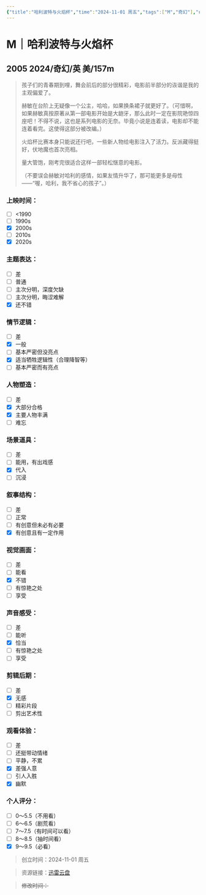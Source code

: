 ```yaml
---
{"title":"哈利波特与火焰杯","time":"2024-11-01 周五","tags":["M","奇幻"],"rating":9,"豆瓣":null,"dg-publish":true,"permalink":"/300 评价/M电影/新近看过/哈利波特与火焰杯/","dgPassFrontmatter":true,"created":"2024-11-01T19:02:08.303+08:00","updated":"2024-11-01T19:41:08.499+08:00"}
---
```


# M｜哈利波特与火焰杯
## 2005 2024/奇幻/英 美/157m
>孩子们的青春期到哩，舞会前后的部分很精彩，电影前半部分的诙谐是我的主观偏爱了。
>
>赫敏在台阶上无疑像一个公主，哈哈，如果换条裙子就更好了。（可惜啊，如果赫敏真按原著从第一部电影开始是大龅牙，那么此时一定在影院艳惊四座吧！不得不说，这也是系列电影的无奈。毕竟小说是连着读，电影却不能连着看完。这使得这部分被改编。）
>
>火焰杯比赛本身只能说还行吧，一些新人物给电影注入了活力。反派藏得挺好，伏地魔也首次亮相。
>
>量大管饱，刚考完很适合这样一部轻松惬意的电影。
>
>（不要误会赫敏对哈利的感情，如果友情升华了，那可能更多是母性——“喔，哈利，我不省心的孩子”。）
### 上映时间：
- [ ] <1990
- [ ] 1990s
- [x] 2000s
- [ ] 2010s
- [x] 2020s
### 主题表达：
- [ ] 差
- [ ] 普通
- [ ] 主次分明，深度欠缺
- [ ] 主次分明，晦涩难解
- [x] 还不错
### 情节逻辑：
- [ ] 差
- [x] 一般
- [ ] 基本严密但没亮点
- [x] 适当牺牲逻辑性（合理降智等）
- [ ] 基本严密而有亮点
### 人物塑造：
- [ ] 差
- [x] 大部分合格
- [x] 主要人物丰满
- [ ] 难忘
### 场景道具：
- [ ] 差
- [ ] 能用，有出戏感
- [x] 代入
- [ ] 沉浸
### 叙事结构：
- [ ] 差
- [ ] 正常
- [ ] 有创意但未必有必要
- [x] 有创意且有一定作用
### 视觉画面：
- [ ] 差
- [ ] 能看
- [x] 不错
- [ ] 有惊艳之处
- [ ] 享受
### 声音感受：
- [ ] 差
- [ ] 能听
- [x] 恰当
- [ ] 有惊艳之处
- [ ] 享受
### 剪辑后期：
- [ ] 差
- [x] 无感
- [ ] 精彩片段
- [ ] 剪出艺术性
### 观看体验：
- [ ] 差
- [ ] 还挺带动情绪
- [ ] 平静，不累
- [x] 差强人意
- [ ] 引人入胜
- [x] 幽默
### 个人评分：
- [ ] 0～5.5（不用看）
- [ ] 6～6.5（剧荒看）
- [ ] 7～7.5（有时间可以看）
- [ ] 8～8.5（抽时间看）
- [x] 9～9.5（必看）

>创立时间：2024-11-01 周五

>资源链接：[迅雷云盘](https://pan.xunlei.com/s/VO5rSrFEC4jBPS7AEQ5mzAFxA1?pwd=yntk)

>~~修改时间：~~



